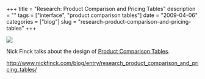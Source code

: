 +++
title = "Research: Product Comparison and Pricing Tables"
description = ""
tags = ["interface", "product comparison tables"]
date = "2009-04-06"
categories = ["blog"]
slug = "research-product-comparison-and-pricing-tables"
+++



  <div class="notebook-screenshot"><a href="http://www.nickfinck.com/blog/entry/research_product_comparison_and_pricing_tables/"><img src="//media.konigi.com/bluga/wt49da55125ceb4.jpg"/></a></div><p>Nick Finck talks about the design of <a href="http://www.nickfinck.com/blog/entry/research_product_comparison_and_pricing_tables/">Product Comparison Tables</a>.</p>
    
  <a href="http://www.nickfinck.com/blog/entry/research_product_comparison_and_pricing_tables/">http://www.nickfinck.com/blog/entry/research_product_comparison_and_pricing_tables/</a>
